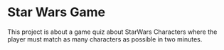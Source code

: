 # Star Wars Game
This project is about a game quiz about StarWars Characters where the player must match as many characters as possible in two minutes.
